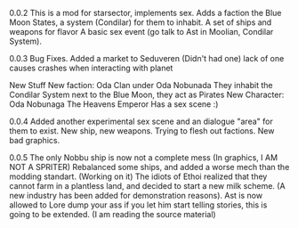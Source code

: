 0.0.2
This is a mod for starsector, implements sex.
Adds a faction the Blue Moon States, a system (Condilar) for them to inhabit.
A set of ships and weapons for flavor
A basic sex event (go talk to Ast in Moolian, Condilar System).

0.0.3
Bug Fixes.
Added a market to Seduveren (Didn't had one) lack of one causes crashes when interacting with planet

New Stuff
New faction: Oda Clan under Oda Nobunada
They inhabit the Condilar System next to the Blue Moon, they act as Pirates
New Character: Oda Nobunaga
The Heavens Emperor
Has a sex scene :)

0.0.4
Added another experimental sex scene and an dialogue "area" for them to exist.
New ship, new weapons.
Trying to flesh out factions.
New bad graphics.

0.0.5
The only Nobbu ship is now not a complete mess (In graphics, I AM NOT A SPRITER)
Rebalanced some ships, and added a worse mech than the modding standart. (Working on it)
The idiots of Ethoi realized that they cannot farm in a plantless land, and decided to start a new milk scheme. (A new industry has been added for demonstration reasons).
Ast is now allowed to Lore dump your ass if you let him start telling stories, this is going to be extended. (I am reading the source material)

